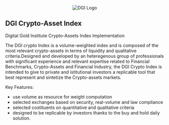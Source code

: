 <p align="center">
  <img src="https://dgi.io/img/logo/dgi-logo.svg?raw=true" alt="DGI Logo"/>
</p>


## DGI Crypto-Asset Index

Digital Gold Institute Crypto-Assets Index Implementation

The DGI crypto Index is a volume-weighted index and is composed of the most relevant crypto-assets in terms of liquidity and qualitative criteria.Designed and developed by an heteregenous group of professionals with significant experience and relevant expertise related to Financial Benchmarks, Crypto–Assets and Financial Industry,  the DGI Crypto Index is intended to give to private and istitutional investors a replicable tool that best represent and sintetize the Crypto-assets markets.

Key Features:

* use volume as resource for weight computation
* selected exchanges based on security, real-volume and law compliance
* selected costituents on quantitative and qualitative criteria
* designed to be replicable by investors thanks to the buy and hold daily solution.
